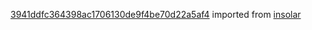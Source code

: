 [3941ddfc364398ac1706130de9f4be70d22a5af4](https://github.com/insolar/insolar/commit/3941ddfc364398ac1706130de9f4be70d22a5af4) imported from [insolar](https://github.com/insolar/insolar)
